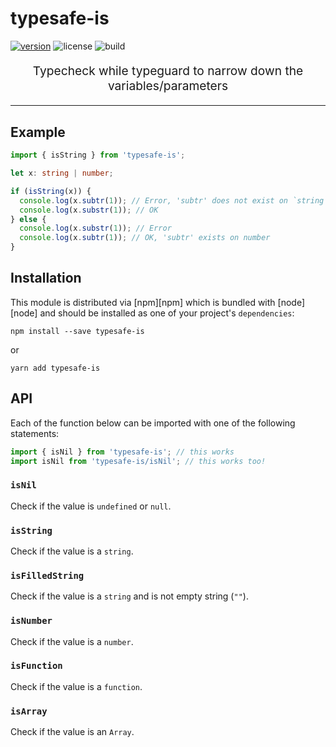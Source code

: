 # typesafe-is

[![version](https://img.shields.io/npm/v/typesafe-is.svg)](https://www.npmjs.com/package/typesafe-is) ![license](https://img.shields.io/npm/l/typesafe-is.svg) ![build](https://travis-ci.org/malcolm-kee/typesafe-is.svg?branch=master)

<p align="center" style="font-size:1.2rem">Typecheck while typeguard to narrow down the variables/parameters</p>

<hr />

## Example

```ts
import { isString } from 'typesafe-is';

let x: string | number;

if (isString(x)) {
  console.log(x.subtr(1)); // Error, 'subtr' does not exist on `string`
  console.log(x.substr(1)); // OK
} else {
  console.log(x.substr(1)); // Error
  console.log(x.subtr(1)); // OK, 'subtr' exists on number
}
```

## Installation

This module is distributed via [npm][npm] which is bundled with [node][node] and
should be installed as one of your project's `dependencies`:

```
npm install --save typesafe-is
```

or

```
yarn add typesafe-is
```

## API

Each of the function below can be imported with one of the following statements:

```ts
import { isNil } from 'typesafe-is'; // this works
import isNil from 'typesafe-is/isNil'; // this works too!
```

### `isNil`

Check if the value is `undefined` or `null`.

### `isString`

Check if the value is a `string`.

### `isFilledString`

Check if the value is a `string` and is not empty string (`""`).

### `isNumber`

Check if the value is a `number`.

### `isFunction`

Check if the value is a `function`.

### `isArray`

Check if the value is an `Array`.

